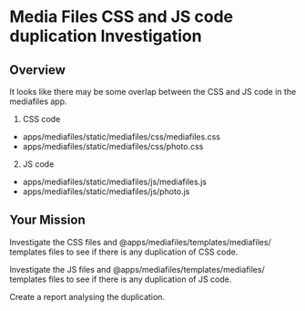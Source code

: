 # Media Files CSS and JS code duplication Investigation

## Overview

It looks like there may be some overlap between the CSS and JS code in the mediafiles app.

1. CSS code

- apps/mediafiles/static/mediafiles/css/mediafiles.css
- apps/mediafiles/static/mediafiles/css/photo.css

2. JS code

- apps/mediafiles/static/mediafiles/js/mediafiles.js
- apps/mediafiles/static/mediafiles/js/photo.js

## Your Mission

Investigate the CSS files and @apps/mediafiles/templates/mediafiles/ templates files to see if there is any duplication of CSS code.

Investigate the JS files and @apps/mediafiles/templates/mediafiles/ templates files to see if there is any duplication of JS code.

Create a report analysing the duplication.
